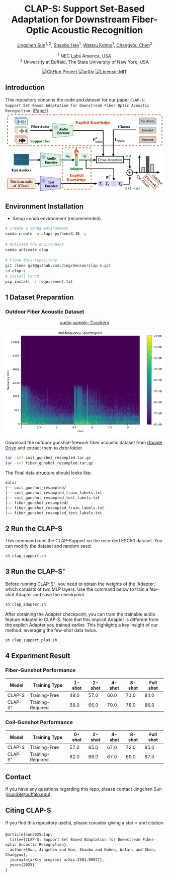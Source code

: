 <div align="center">
<h1> CLAP-S: Support Set-Based Adaptation for Downstream Fiber-Optic Acoustic Recognition </h1>

[Jingchen Sun](https://jingchensun.github.io/)<sup>1, 2</sup>, [Shaobo Han](https://shaobohan.net/)<sup>1</sup>, [Wataru Kohno](https://scholar.google.es/citations?user=-o4nExgAAAAJ&hl=vi)<sup>1</sup>, [Changyou Chen](https://cse.buffalo.edu/~changyou/)<sup>2</sup>

<sup>1</sup>  NEC Labs America, USA  
<sup>2</sup>  University at Buffalo, The State University of New York, USA


[![GitHub Project](https://img.shields.io/badge/GitHub-Project-blue?logo=github)](https://github.com/Jingchensun/clap-s)
[![arXiv](https://img.shields.io/badge/arXiv-2501.09877-b31b1b.svg)](https://arxiv.org/abs/2501.09877) [![License: MIT](https://img.shields.io/badge/License-MIT-yellow.svg)](https://opensource.org/licenses/MIT)
</div>

## Introduction
This repository contains the code and dataset for our paper `CLAP-S: Support Set-Based Adaptation for Downstream Fiber-Optic Acoustic Recognition`. [[Paper](https://arxiv.org/abs/2501.09877)]
![clap_diagrams](examples/main.png)

## Environment Installation
* Setup conda environment (recommended).
```bash
# Create a conda environment
conda create -n claps python=3.10 -y

# Activate the environment
conda activate clap

# Clone this repository
git clone git@github.com:Jingchensun/clap-s.git
cd clap-s
# Install torch
pip install -r requirement.txt
```

## 1 Dataset Preparation
### Outdoor Fiber Acoustic Dataset

<div style="text-align: center;">
  <p><a href="examples/train_367.wav">audio sample: Crackers</a></p>
  <img src="examples/train_367_Crackers.png" alt="audio sample: Crackers">
</div>

Download the outdoor gunshot-firework fiber acoustic dataset from [Google Drive](https://drive.google.com/drive/folders/1P45O415eiUN_Emp1ENTRkB5wcw2wCRos?ths=true) and extract them to $data$ folder.
```bash
tar -xvf coil_gunshot_resampled.tar.gz
tar -xvf fiber_gunshot_resampled.tar.gz
```
The Final data structure should looks like:
```
data/
|–– coil_gunshot_resampled/
|–– coil_gunshot_resampled_train_labels.txt
|–– coil_gunshot_resampled_test_labels.txt
|–– fiber_gunshot_resampled/
|–– fiber_gunshot_resampled_train_labels.txt
|–– fiber_gunshot_resampled_test_labels.txt
```


## 2 Run the CLAP-S
This command runs the CLAP-Support on the recorded ESC50 dataset. You can modify the dataset and random seed.

```bash
sh clap_support.sh 
```

## 3 Run the CLAP-S⁺ 
Before running CLAP-S⁺, you need to obtain the weights of the 'Adapter,' which consists of two MLP layers. Use the command below to train a few-shot Adapter and save the checkpoint.

```bash
sh clap_adapter.sh
```
After obtaining the Adapter checkpoint, you can train the trainable audio feature Adapter in CLAP-S. Note that this implicit Adapter is different from the explicit Adapter you trained earlier. This highlights a key insight of our method: leveraging the few-shot data twice.

```bash
sh clap_support_plus.sh
```
## 4 Experiment Result
### Fiber-Gunshot Performance

| Model  | Training Type       | 1-shot | 2-shot | 4-shot | 8-shot | Full shot |
|--------|---------------------|--------|--------|--------|--------|-----------|
| CLAP-S  | Training-Free      | 49.0   | 57.0   | 60.0   | 71.0   | 84.0      |
| CLAP-S⁺ | Training-Required  | 58.0   | 66.0   | 70.0   | 78.0   | 86.0      |

### Coil-Gunshot Performance

| Model  | Training Type       | 0-shot | 2-shot | 4-shot | 8-shot | Full shot |
|--------|---------------------|--------|--------|--------|--------|-----------|
| CLAP-S  | Training-Free      | 57.0   | 65.0   | 67.0   | 72.0   | 85.0      |
| CLAP-S⁺ | Training-Required  | 62.0   | 68.0   | 67.0   | 69.0   | 87.0      |

## Contact
If you have any questions regarding this repo, please contact Jingchen Sun (jsun39@buffalo.edu).

## Citing CLAP-S

If you find this repository useful, please consider giving a star :star: and citation

```
@article{sun2025clap,
  title={CLAP-S: Support Set Based Adaptation for Downstream Fiber-optic Acoustic Recognition},
  author={Sun, Jingchen and Han, Shaobo and Kohno, Wataru and Chen, Changyou},
  journal={arXiv preprint arXiv:2501.09877},
  year={2025}
}
```
